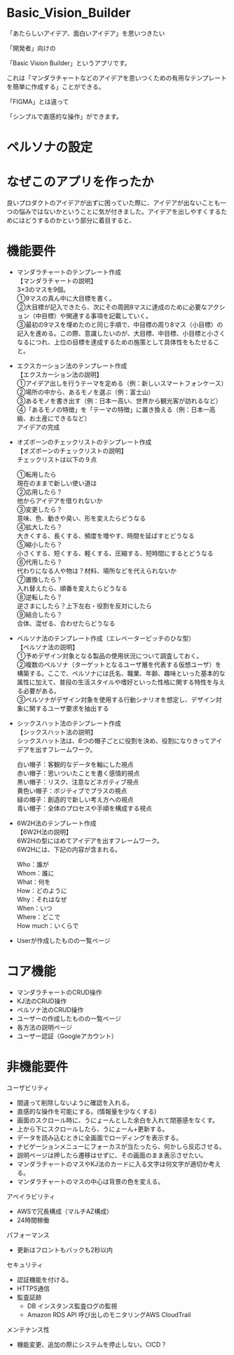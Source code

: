 # Basic_Vision_Builder

「あたらしいアイデア、面白いアイデア」を思いつきたい

「開発者」向けの

「Basic Vision Builder」というアプリです。

これは「マンダラチャートなどのアイデアを思いつくための有用なテンプレートを簡単に作成する」ことができる。

「FIGMA」とは違って

「シンプルで直感的な操作」ができます。

# ペルソナの設定

# なぜこのアプリを作ったか
良いプロダクトのアイデアが出ずに困っていた際に、アイデアが出ないことも一つの悩みではないかということに気が付きました。アイデアを出しやすくするためにはどうするのかという部分に着目すると、

# 機能要件

- マンダラチャートのテンプレート作成<br>
【マンダラチャートの説明】<br>
  3×3のマスを9個。<br>
  ①9マスの真ん中に大目標を書く。<br>
  ②大目標が記入できたら、次にその周囲8マスに達成のために必要なアクション（中目標）や関連する事項を記載していく。<br>
  ③最初の9マスを埋めたのと同じ手順で、中目標の周り8マス（小目標）の記入を進める。この際、意識したいのが、大目標、中目標、小目標と小さくなるにつれ、上位の目標を達成するための施策として具体性をもたせること。<br>

- エクスカーション法のテンプレート作成<br>
  【エクスカーション法の説明】<br>
  ①アイデア出しを行うテーマを定める（例：新しいスマートフォンケース）<br>
  ②場所の中から、あるモノを選ぶ（例：富士山）<br>
  ③あるモノを書き出す（例：日本一高い、世界から観光客が訪れるなど）<br>
  ④「あるモノの特徴」を「テーマの特徴」に置き換える（例：日本一高級、お土産にできるなど）<br>
  アイデアの完成<br>

- オズボーンのチェックリストのテンプレート作成<br>
  【オズボーンのチェックリストの説明】<br>
チェックリストは以下の９点<br>

  ①転用したら<br>
  現在のままで新しい使い道は<br>
  ②応用したら？<br>
  他からアイデアを借りれないか<br>
  ③変更したら？<br>
  意味、色、動きや臭い、形を変えたらどうなる<br>
  ④拡大したら？<br>
  大きくする、長くする、頻度を増やす、時間を延ばすとどうなる<br>
  ⑤縮小したら？<br>
  小さくする、短くする、軽くする、圧縮する、短時間にするとどうなる<br>
  ⑥代用したら？<br>
  代わりになる人や物は？材料、場所などを代えられないか<br>
  ⑦置換したら？<br>
  入れ替えたら、順番を変えたらどうなる<br>
  ⑧逆転したら？<br>
  逆さまにしたら？上下左右・役割を反対にしたら<br>
  ⑨結合したら？<br>
  合体、混ぜる、合わせたらどうなる<br>

- ペルソナ法のテンプレート作成（エレベーターピッチのひな型）<br>
【ペルソナ法の説明】<br>
  ①予めデザイン対象となる製品の使用状況について調査しておく。<br>
  ②複数のペルソナ（ターゲットとなるユーザ層を代表する仮想ユーザ）を構築する。ここで、ペルソナには氏名、職業、年齢、趣味といった基本的な属性に加えて、普段の生活スタイルや嗜好といった性格に関する特性を与える必要がある。<br>
  ③ペルソナがデザイン対象を使用する行動シナリオを想定し、デザイン対象に関するユーザ要求を抽出する<br>

- シックスハット法のテンプレート作成<br>
【シックスハット法の説明】<br>
  シックスハット法は、6つの帽子ごとに役割を決め、役割になりきってアイデアを出すフレームワーク。<br>
  
  白い帽子：客観的なデータを軸にした視点<br>
  赤い帽子：思いついたことを書く感情的視点<br>
  黒い帽子：リスク、注意などネガティブ視点<br>
  黄色い帽子：ポジティブでプラスの視点<br>
  緑の帽子：創造的で新しい考え方への視点<br>
  青い帽子：全体のプロセスや手順を構成する視点<br>

- 6W2H法のテンプレート作成<br>
【6W2H法の説明】<br>
  6W2Hの型にはめてアイデアを出すフレームワーク。<br>
  6W2Hには、下記の内容が含まれる。<br>
  
  Who：誰が<br>
  Whom：誰に<br>
  What：何を<br>
  How：どのように<br>
  Why：それはなぜ<br>
  When：いつ<br>
  Where：どこで<br>
  How much：いくらで<br>

- Userが作成したものの一覧ページ

# コア機能

- マンダラチャートのCRUD操作
- KJ法のCRUD操作
- ペルソナ法のCRUD操作
- ユーザーの作成したものの一覧ページ
- 各方法の説明ページ
- ユーザー認証（Googleアカウント）

# 非機能要件

ユーザビリティ

- 間違って削除しないように確認を入れる。
- 直感的な操作を可能にする。(情報量を少なくする)
- 画面のスクロール時に、うにょーんとした余白を入れて閉塞感をなくす。
- 上から下にスクロールしたら、うにょーん+更新する。
- データを読み込むときに全画面でローディングを表示する。
- ナビゲーションメニューにフォーカスが当たったら、何かしら反応させる。
- 説明ページは押したら遷移はせずに、その画面のまま表示させたい。
- マンダラチャートのマスやKJ法のカードに入る文字は何文字が適切か考える。
- マンダラチャートのマスの中心は背景の色を変える。

アベイラビリティ

- AWSで冗長構成（マルチAZ構成）
- 24時間稼働

パフォーマンス

- 更新はフロントもバックも2秒以内

セキュリティ

- 認証機能を付ける。
- HTTPS通信
- 監査証跡
    - DB インスタンス監査ログの監視
    - Amazon RDS API 呼び出しのモニタリングAWS CloudTrail

メンテナンス性

- 機能変更、追加の際にシステムを停止しない。CICD？
